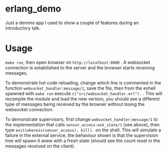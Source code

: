 erlang_demo
=
Just a demmo app I used to show a couple of features during an introductory talk.

Usage
==
`make run`, then open browser on `http://localhost:8080` .
A websocket connection is estabilished to the server and the browser starts receiving messages.

To demonstrate hot code reloading, change which line is commented in the function `websocket_handler:message/1`, save the file, then from the eshell spawned with `make run` execute `c("src/websocket_handler.erl").` . This will recompile the module and load the new version, you should see a different type of messages being received by the browser without losing the websocket connection.

To demonstrate supervisors, first change `websocket_handler:message/1` to the implementation that calls `sensor_access:ask_state/1` (see above), then type `exit(whereis(sensor_access), kill).` on the shell. This will simulate a failure in the external service, the behaviour shown is that the supervision tree will spawn it anew with a fresh state (should see the count reset in the messages received on the client).